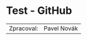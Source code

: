 # Test - GitHub

|            |             |
| ---------- | ----------- |
| Zpracoval: | Pavel Novák |
